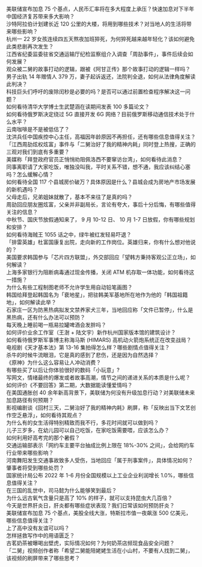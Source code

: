 美联储宣布加息 75 个基点，人民币汇率将在多大程度上承压？快速加息对下半年中国经济复苏带来多大影响？  
沙特阿拉伯计划建长近 120 公里的大楼，将用到哪些技术？对当地人的生活将带来哪些影响？  
杭州一 22 岁女孩连续四五天熬夜加班猝死，为何猝死越来越年轻化？该如何避免此类悲剧再次发生？  
江西省纪委监委驻省交通运输厅纪检监察组介入调查「周劼事件」，事件后续会如何发展？  
观众被二舅的故事打动的逻辑，跟被《阿甘正传》那个故事打动的逻辑一样吗？  
男子出轨 14 年赠情人 379 万，妻子起诉返还，法院判全退，如何从法律角度解读此判决？  
科技巨头们呼吁的废除闰秒是必要的吗？是否可以通过前置检查程序解决这一问题？  
如何看待清华大学博士生武楚涵在读期间发表 100 多篇论文？  
如何看待俄罗斯决定绕过 5G 直接开发 6G 网络？目前俄罗斯移动通信技术处于什么水平？  
云南咖啡是不是被低估了？  
沈洪兵任中国疾控中心主任，高福因年龄原因不再担任，还有哪些信息值得关注？  
「江西周劼炫权炫富」事件与「二舅治好了我的精神内耗」同时登上热搜，正确的三观对我们到底有多重要？  
美媒称「拜登政府官员正悄悄劝阻佩洛西不要窜访台湾」，如何看待此消息？  
同事离职请了大家吃饭，唯独没叫我，平时关系不错，想不通，我应该纠结心塞吗？怎么缓解心情？  
如何看待全国 117 个县城房价破万？具体原因是什么？县城会成为房地产市场发展的新机遇吗？  
父母走后，兄弟姐妹就散了，基本不来往了是真的吗？  
周劼回应朋友圈炫富，父亲并非副局长，言论有夸大，事后十分后悔，有哪些值得关注的信息？  
中秋节、国庆节放假通知来了， 9 月 10-12 日、 10 月 1-7 日放假，你有哪些规划和安排？  
如何看待海贼王 1055 话之中，绿牛被红发轻易吓退？  
「排雷英雄」杜富国康复出院，走向新的工作岗位。英雄归来，你有什么想对他说的？  
美国要求韩国参与「芯片四方联盟」，外交部回应「望韩方秉持客观公正立场」，如何解读？  
上海多家银行为阻断病毒通过现金传播，关闭 ATM 机存取一体功能，如何看待这一措施？  
为什么有些工程制图老师不允许学生用自动铅笔画图？  
韩国给拜登起韩国名为「裵地星」，把驻韩美军基地所在地作为他的「韩国祖籍地」，如何解读此举？  
石家庄一区为防黑热病拟发文禁养家犬三年，当地回应称「文件已暂停」，什么是黑热病，还有什么办法可以预防？  
每天晚上睡前喝一瓶易拉罐啤酒会发胖吗？  
如何评价业余工作室（王澍 + 陆文宇）新作杭州国家版本馆的建筑设计？  
如何看待俄罗斯军事博主称海马斯 (HIMARS) 高机动火箭炮系统正在改变战局？  
电视剧《天才基本法》第 13-16 集拍得怎么样？哪些剧情点值得关注？  
杀牛的时候牛流眼泪，它是真的感到了悲伤，还是因为自然选择？  
《原神》为什么这么容易让人冲动消费？  
有哪些买了以后让你体验很好的数码「小玩意」?  
写网文，情绪最终的爆发或者故事高潮，情节之间的递进关系的本质是什么呢？  
如何评价《不要回答》第二期，大数据能读懂爱情吗？  
在美国通胀创 40 余年新高背景下，美联储为何没有升级加息行动？对美联储未来加息路径有何预期？  
影视编剧谈《回村三天，二舅治好了我的精神内耗》刷屏，称「反映出当下文艺创作空乏悬浮」，如何看待其观点？  
为什么有的女生活得特别精致而我不行，多花时间就可以做到吗？  
儿子三岁多，在幼儿园可以自己吃饭，在家吃饭需要喂，应该怎么办？  
如何利用好高考完的那个暑假？  
交通运输部表示「网约车主要平台抽成比例上限在 18%-30% 之间」，会给网约车行业带来哪些影响？  
河南舞阳发生交通事故致多人受伤，当地回应「属于刑事案件」，具体情况如何？肇事者将受到哪些处罚？  
国家统计局公布 2022 年 1-6 月份全国规模以上工业企业利润增长 1.0%，哪些信息值得关注？  
在三国的乱世中，司马懿为什么能够笑到最后？  
为什么远古氧气含量只是高了 10% 的样子，就可以支持昆虫大几百倍？  
今天是世界肝炎日，肝炎都有哪些症状表现？我们日常该如何预防肝炎？  
美联储宣布加息 75 个基点，美股全线大涨，特斯拉市值一夜飙涨 500 亿美元，哪些信息值得关注？  
上了高中没有友谊可以吗？  
怎样拯救写作中的用语匮乏？  
古茗奶茶被曝喝出壁虎，实际情况如何？为何奶茶店频现食品安全问题？  
「二舅」视频创作者称「希望二舅能陪姥姥生活在小山村，不要有人找到二舅」，该视频的刷屏带来了哪些思考？  
